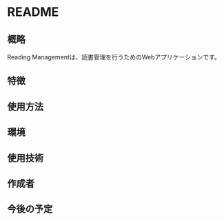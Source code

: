 # README

## 概略
Reading Managementは、読書管理を行うためのWebアプリケーションです。

## 特徴


## 使用方法



## 環境


## 使用技術


## 作成者


## 今後の予定
